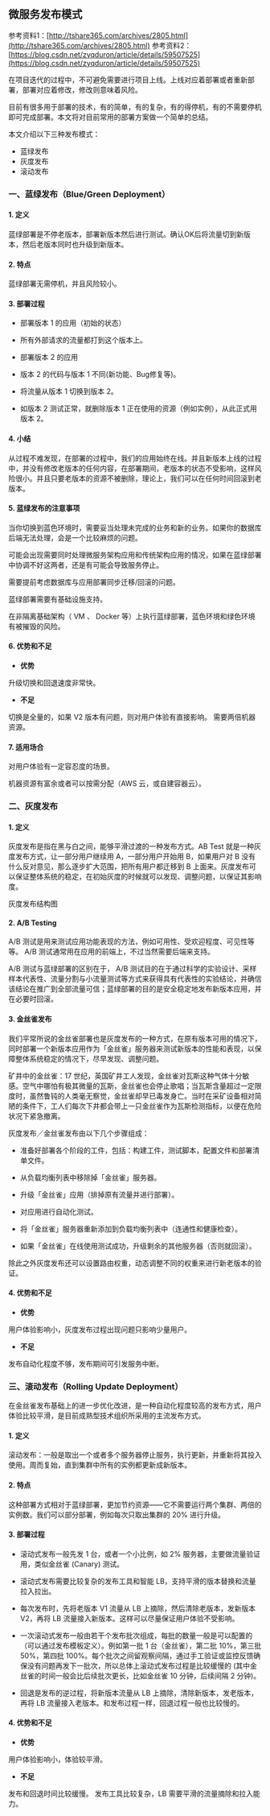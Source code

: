 ## 微服务发布模式

参考资料1：[http://tshare365.com/archives/2805.html](http://tshare365.com/archives/2805.html)
参考资料2：[https://blog.csdn.net/zyqduron/article/details/59507525](https://blog.csdn.net/zyqduron/article/details/59507525)

在项目迭代的过程中，不可避免需要进行项目上线。上线对应着部署或者重新部署，部署对应着修改，修改则意味着风险。

目前有很多用于部署的技术，有的简单，有的复杂，有的得停机，有的不需要停机即可完成部署。本文将对目前常用的部署方案做一个简单的总结。

本文介绍以下三种发布模式：

* 蓝绿发布
* 灰度发布
* 滚动发布

### 一、蓝绿发布（Blue/Green Deployment）

#### 1. 定义

蓝绿部署是不停老版本，部署新版本然后进行测试。确认OK后将流量切到新版本，然后老版本同时也升级到新版本。

#### 2. 特点

蓝绿部署无需停机，并且风险较小。

#### 3. 部署过程

* 部署版本 1 的应用（初始的状态）

* 所有外部请求的流量都打到这个版本上。

* 部署版本 2 的应用

* 版本 2 的代码与版本 1 不同(新功能、Bug修复等)。

* 将流量从版本 1 切换到版本 2。

* 如版本 2 测试正常，就删除版本 1 正在使用的资源（例如实例），从此正式用版本 2。

#### 4. 小结

从过程不难发现，在部署的过程中，我们的应用始终在线。并且新版本上线的过程中，并没有修改老版本的任何内容，在部署期间，老版本的状态不受影响，这样风险很小。并且只要老版本的资源不被删除，理论上，我们可以在任何时间回滚到老版本。

#### 5. 蓝绿发布的注意事项

当你切换到蓝色环境时，需要妥当处理未完成的业务和新的业务。如果你的数据库后端无法处理，会是一个比较麻烦的问题。

可能会出现需要同时处理微服务架构应用和传统架构应用的情况，如果在蓝绿部署中协调不好这两者，还是有可能会导致服务停止。

需要提前考虑数据库与应用部署同步迁移/回滚的问题。

蓝绿部署需要有基础设施支持。

在非隔离基础架构（ VM 、 Docker 等）上执行蓝绿部署，蓝色环境和绿色环境有被摧毁的风险。

#### 6. 优势和不足

* **优势**

升级切换和回退速度非常快。

* **不足**

切换是全量的，如果 V2 版本有问题，则对用户体验有直接影响。
需要两倍机器资源。

#### 7. 适用场合

对用户体验有一定容忍度的场景。

机器资源有富余或者可以按需分配（AWS 云，或自建容器云）。

### 二、灰度发布

#### 1. 定义

灰度发布是指在黑与白之间，能够平滑过渡的一种发布方式。AB Test 就是一种灰度发布方式，让一部分用户继续用 A，一部分用户开始用 B，如果用户对 B 没有什么反对意见，那么逐步扩大范围，把所有用户都迁移到 B 上面来。灰度发布可以保证整体系统的稳定，在初始灰度的时候就可以发现、调整问题，以保证其影响度。

灰度发布结构图



#### 2. A/B Testing

A/B 测试是用来测试应用功能表现的方法，例如可用性、受欢迎程度、可见性等等。 A/B 测试通常用在应用的前端上，不过当然需要后端来支持。



A/B 测试与蓝绿部署的区别在于， A/B 测试目的在于通过科学的实验设计、采样样本代表性、流量分割与小流量测试等方式来获得具有代表性的实验结论，并确信该结论在推广到全部流量可信；蓝绿部署的目的是安全稳定地发布新版本应用，并在必要时回滚。

#### 3. 金丝雀发布

我们平常所说的金丝雀部署也是灰度发布的一种方式，在原有版本可用的情况下，同时部署一个新版本应用作为「金丝雀」服务器来测试新版本的性能和表现，以保障整体系统稳定的情况下，尽早发现、调整问题。

矿井中的金丝雀：17 世纪，英国矿井工人发现，金丝雀对瓦斯这种气体十分敏感。空气中哪怕有极其微量的瓦斯，金丝雀也会停止歌唱；当瓦斯含量超过一定限度时，虽然鲁钝的人类毫无察觉，金丝雀却早已毒发身亡。当时在采矿设备相对简陋的条件下，工人们每次下井都会带上一只金丝雀作为瓦斯检测指标，以便在危险状况下紧急撤离。

灰度发布／金丝雀发布由以下几个步骤组成：

* 准备好部署各个阶段的工件，包括：构建工件，测试脚本，配置文件和部署清单文件。

* 从负载均衡列表中移除掉「金丝雀」服务器。

* 升级「金丝雀」应用（排掉原有流量并进行部署）。

* 对应用进行自动化测试。

* 将「金丝雀」服务器重新添加到负载均衡列表中（连通性和健康检查）。

* 如果「金丝雀」在线使用测试成功，升级剩余的其他服务器（否则就回滚）。

除此之外灰度发布还可以设置路由权重，动态调整不同的权重来进行新老版本的验证。

#### 4. 优势和不足

* **优势**

用户体验影响小，灰度发布过程出现问题只影响少量用户。

* **不足**

发布自动化程度不够，发布期间可引发服务中断。

### 三、滚动发布（Rolling Update Deployment）

在金丝雀发布基础上的进一步优化改进，是一种自动化程度较高的发布方式，用户体验比较平滑，是目前成熟型技术组织所采用的主流发布方式。

#### 1. 定义

滚动发布：一般是取出一个或者多个服务器停止服务，执行更新，并重新将其投入使用。周而复始，直到集群中所有的实例都更新成新版本。

#### 2. 特点

这种部署方式相对于蓝绿部署，更加节约资源——它不需要运行两个集群、两倍的实例数。我们可以部分部署，例如每次只取出集群的 20% 进行升级。

#### 3. 部署过程

* 滚动式发布一般先发 1 台，或者一个小比例，如 2% 服务器，主要做流量验证用，类似金丝雀 (Canary) 测试。

* 滚动式发布需要比较复杂的发布工具和智能 LB，支持平滑的版本替换和流量拉入拉出。

* 每次发布时，先将老版本 V1 流量从 LB 上摘除，然后清除老版本，发新版本 V2，再将 LB 流量接入新版本。这样可以尽量保证用户体验不受影响。

* 一次滚动式发布一般由若干个发布批次组成，每批的数量一般是可以配置的（可以通过发布模板定义）。例如第一批 1 台（金丝雀），第二批 10%，第三批 50%，第四批 100%。每个批次之间留观察间隔，通过手工验证或监控反馈确保没有问题再发下一批次，所以总体上滚动式发布过程是比较缓慢的 (其中金丝雀的时间一般会比后续批次更长，比如金丝雀 10 分钟，后续间隔 2 分钟)。

* 回退是发布的逆过程，将新版本流量从 LB 上摘除，清除新版本，发老版本，再将 LB 流量接入老版本。和发布过程一样，回退过程一般也比较慢的。

#### 4. 优势和不足

* **优势**

用户体验影响小，体验较平滑。

* **不足**

发布和回退时间比较缓慢。
发布工具比较复杂，LB 需要平滑的流量摘除和拉入能力。



